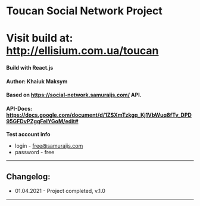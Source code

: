 
# Toucan Social Network Project
# Visit build at: http://ellisium.com.ua/toucan
####  Build with React.js



#### Author: Khaiuk Maksym
#### Based on https://social-network.samuraijs.com/ API.
#### API-Docs: https://docs.google.com/document/d/1ZSXmTzkgq_Kj1VbWuq8fTv_DPD95GFDvPZgqFeIYGoM/edit#

**Test account info**
- login - free@samuraijs.com
- password - free


---
## Changelog:

- 01.04.2021 - Project completed, v.1.0

---